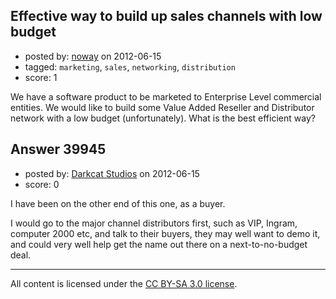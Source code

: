 ## Effective way to build up sales channels with low budget

- posted by: [noway](https://stackexchange.com/users/-1/18054-noway) on 2012-06-15
- tagged: `marketing`, `sales`, `networking`, `distribution`
- score: 1

We have a software product to be marketed to Enterprise Level commercial entities. We would like to build some Value Added Reseller and Distributor network with a low budget (unfortunately). What is the best efficient way?


## Answer 39945

- posted by: [Darkcat Studios](https://stackexchange.com/users/-1/18414-darkcat-studios) on 2012-06-15
- score: 0

I have been on the other end of this one, as a buyer. 

I would go to the major channel distributors first, such as VIP, Ingram, computer 2000 etc, and talk to their buyers, they may well want to demo it, and could very well help get the name out there on a next-to-no-budget deal.



---

All content is licensed under the [CC BY-SA 3.0 license](https://creativecommons.org/licenses/by-sa/3.0/).
